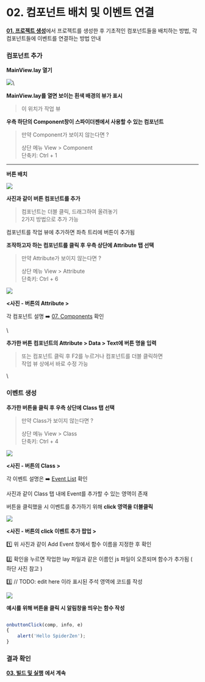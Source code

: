 # 02. 컴포넌트 배치 및 이벤트 연결

[**01. 프로젝트 생성**](01.md)에서 프로젝트를 생성한 후 기초적인 컴포넌트들을 배치하는 방법, 각 컴포넌트들에 이벤트를 연결하는 방법 안내

### 컴포넌트 추가

**MainView.lay 열기**

![](../.gitbook/assets/mainview_lay.png)\


**MainView.lay를 열면 보이는 흰색 배경의 뷰가 표시**

> 이 위치가 작업 뷰

**우측 하단의 Component창이 스파이더젠에서 사용할 수 있는 컴포넌트**

> 만약 Component가 보이지 않는다면 ?
>
> 상단 메뉴 View > Component\
> 단축키: Ctrl + 1

***

**버튼 배치**

![](../.gitbook/assets/component.png)

**사진과 같이 버튼 컴포넌트를 추가**

> 컴포넌트는 더블 클릭, 드래그하여 올려놓기\
> 2가지 방법으로 추가 가능

컴포넌트를 작업 뷰에 추가하면 좌측 트리에 버튼이 추가됨

**조작하고자 하는 컴포넌트를 클릭 후 우측 상단에 Attribute 탭 선택**

> 만약 Attribute가 보이지 않는다면 ?
>
> 상단 메뉴 View > Attribute\
> 단축키: Ctrl + 6

![](../.gitbook/assets/attr.png)

**<사진 - 버튼의 Attribute >**

각 컴포넌트 설명 ➡️ [07. Components](<../Guide for SpiderGen/07  Components.md>) 확인

\


**추가한 버튼 컴포넌트의 Attribute > Data > Text에 버튼 명을 입력**

> 또는 컴포넌트 클릭 후 F2를 누르거나 컴포넌트를 더블 클릭하면\
> 작업 뷰 상에서 바로 수정 가능

\


### 이벤트 생성

**추가한 버튼을 클릭 후 우측 상단에 Class 탭 선택**

> 만약 Class가 보이지 않는다면 ?
>
> 상단 메뉴 View > Class\
> 단축키: Ctrl + 4

![](../.gitbook/assets/event.png)

**<사진 - 버튼의 Class >**

각 이벤트 설명은 ➡️ [Event List](<../Guide for SpiderGen/06  SpiderGen Editor/04  Properties Pane/04  Event List.md>) 확인

사진과 같이 Class 탭 내에 Event를 추가할 수 있는 영역이 존재

버튼을 클릭했을 시 이벤트를 추가하기 위해 **click 영역을 더블클릭**

![](../.gitbook/assets/addEvent.png)

**<사진 - 버튼의 click 이벤트 추가 팝업 >**

1️⃣ 위 사진과 같이 Add Event 창에서 함수 이름을 지정한 후 확인

2️⃣ 확인을 누르면 작업한 lay 파일과 같은 이름인 js 파일이 오픈되며 함수가 추가됨 ( 하단 사진 참고 )

3️⃣ // TODO: edit here 이라 표시된 주석 영역에 코드를 작성

![](../.gitbook/assets/eventFunc.png)

**예시를 위해 버튼을 클릭 시 알림창을 띄우는 함수 작성**

```js

onbuttonClick(comp, info, e)
{
	alert('Hello SpiderZen');
}

```

### 결과 확인

[**03. 빌드 및 실행**](03-web.md) **에서 계속**
